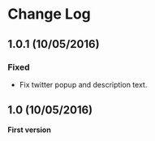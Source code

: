 # Change Log

## 1.0.1 (10/05/2016)
### Fixed
- Fix twitter popup and description text.

## 1.0 (10/05/2016)
**First version**
